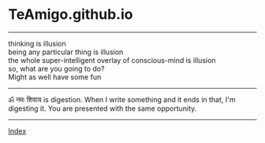 # TeAmigo.github.io  

---
thinking is illusion  
being any particular thing is illusion  
the whole super-intelligent overlay of conscious-mind is illusion  
so, what are you going to do?  
Might as well have some fun  

---
ॐ नमः शिवाय is digestion. When I write something and it ends in that, I'm digesting it. You are presented with the same opportunity.

---
[Index](docs/notes-android.md "android")

     


